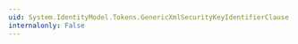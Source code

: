 ```yaml
---
uid: System.IdentityModel.Tokens.GenericXmlSecurityKeyIdentifierClause.ReferenceXml
internalonly: False
---
```

